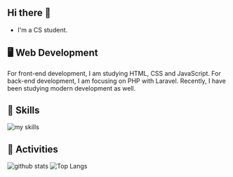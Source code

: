 ## Hi there 👋
- I'm a CS student.

## 🖥️ Web Development
For front-end development, I am studying HTML, CSS and JavaScript. 
For back-end development, I am focusing on PHP with Laravel. 
Recently, I have been studying modern development as well.

## 🌱 Skills
<img alt="my skills" src="https://skillicons.dev/icons?theme=dark&perline=7&i=html,css,js,typescript,php,laravel,python" />

## 💪 Activities
<img alt="github stats" src="https://github-readme-stats-clone-flame.vercel.app/api/top-langs/?username=Aoi3u&layout=compact&exclude_repo=github-readme-stats" /> <img alt="Top Langs" src="https://github-readme-stats-clone-flame.vercel.app/api?username=Aoi3u&layout=compact" />

<!--
**Aoi3u/Aoi3u** is a ✨ _special_ ✨ repository because its `README.md` (this file) appears on your GitHub profile.

Here are some ideas to get you started:

<!--I am currently learning the basics of web development, focusing on both front-end and back-end fundamentals. <br> 
- 🔭 I’m currently working on ...
- 🌱 I’m currently learning 
- 👯 I’m looking to collaborate on ...
- 🤔 I’m looking for help with ...
- 💬 Ask me about ...
- 📫 How to reach me: ...
- 😄 Pronouns: ...
- ⚡ Fun fact: ...
-->

